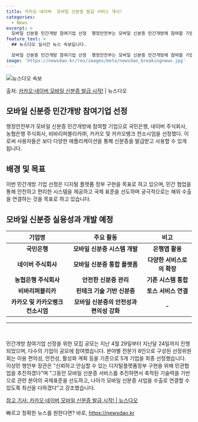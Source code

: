 ```yaml
---
title: 카카오 네이버  모바일 신분증 발급 서비스 개시!
categories:
  - News
excerpt: >
  모바일 신분증 민간개방 참여기업 선정  행정안전부는 모바일 신분증 민간개방에 참여할 기업으로 ㈜국민은행, 네…
feature_text: >
  ## 뉴스다오 실시간 뉴스 속보입니다.

  모바일 신분증 민간개방 참여기업 선정  행정안전부는 모바일 신분증 민간개방에 참여할 기업으로 ㈜국민은행, 네…
image: 'https://newsdao.kr/res/images/meta/newsdao_breakingnews.jpg'
---
```


![뉴스다오 속보](https://newsdao.kr/res/images/meta/newsdao_breakingnews.jpg)

<p>출처: <a href="https://newsdao.kr/4122" rel="dofollow">카카오·네이버 모바일 신분증 발급 시작!</a> | 뉴스다오</p>

<h2 data-ke-size="size26">모바일 신분증 민간개방 참여기업 선정</h2>
<p data-ke-size="size16">행정안전부가 모바일 신분증 민간개방에 참여할 기업으로 국민은행, 네이버 주식회사, 농협은행 주식회사, 비바리퍼블리카㈜, 카카오 및 카카오뱅크 컨소시엄을 선정했다. 이로써 사용자들은 보다 다양한 애플리케이션을 통해 신분증을 발급받고 사용할 수 있게 됩니다.</p>

<h2 data-ke-size="size26">배경 및 목표</h2>
<p data-ke-size="size16">이번 민간개방 기업 선정은 디지털 플랫폼 정부 구현을 목표로 하고 있으며, 민간 협업을 통해 안전하고 편리한 시스템을 제공하고 국제 표준을 선도하며 궁극적으로는 해외 수출을 연결하는 것을 목표로 하고 있습니다.</p>

<h2 data-ke-size="size26">모바일 신분증 실용성과 개발 예정</h2>
<table>
<thead>
<tr>
<th style="text-align: center; height: 17px;"><b>기업명</b></th>
<th style="text-align: center; height: 17px;"><b>주요 활동</b></th>
<th style="text-align: center; height: 17px;"><b>비고</b></th>
</tr>
</thead>
<tbody>
<tr>
<td style="text-align: center; height: 17px;"><b>국민은행</b></td>
<td style="text-align: center; height: 17px;"><b>모바일 신분증 시스템 개발</b></td>
<td style="text-align: center; height: 17px;"><b>은행앱 활용</b></td>
</tr>
<tr>
<td style="text-align: center; height: 17px;"><b>네이버 주식회사</b></td>
<td style="text-align: center; height: 17px;"><b>모바일 신분증 통합 플랫폼</b></td>
<td style="text-align: center; height: 17px;"><b>다양한 서비스로의 확장</b></td>
</tr>
<tr>
<td style="text-align: center; height: 17px;"><b>농협은행 주식회사</b></td>
<td style="text-align: center; height: 17px;"><b>안전한 신분증 관리</b></td>
<td style="text-align: center; height: 17px;"><b>기존 시스템 통합</b></td>
</tr>
<tr>
<td style="text-align: center; height: 17px;"><b>비바리퍼블리카</b></td>
<td style="text-align: center; height: 17px;"><b>핀테크 기술 기반 신분증</b></td>
<td style="text-align: center; height: 17px;"><b>토스 서비스 연결</b></td>
</tr>
<tr>
<td style="text-align: center; height: 17px;"><b>카카오 및 카카오뱅크 컨소시엄</b></td>
<td style="text-align: center; height: 17px;"><b>모바일 신분증의 안전성과 편의성 강화</b></td>
<td style="text-align: center; height: 17px;"><b>-</b></td>
</tr>
</tbody>
</table>

<hr>
<p data-ke-size="size16">&nbsp;</p>

<p data-ke-size="size16">민간개방 참여기업 선정을 위한 모집 공모는 지난 4월 29일부터 지난달 24일까지 진행되었으며, 다수의 기업이 공모에 참여했습니다. 분야별 전문가 8인으로 구성된 선정위원회는 이용 편의성, 안전성, 활성화 계획 등을 기준으로 5개 기업을 최종 선정했습니다. 이상민 행안부 장관은 "신뢰하고 안심할 수 있는 디지털플랫폼정부 구현을 위해 민관협업을 추진하겠다"며 "그동안 모바일 신분증 서비스를 추진하면서 축적된 기술력을 기반으로 관련 분야의 국제표준을 선도하고, 나아가 모바일 신분증 사업을 수출로 연결할 수 있도록 최선을 다하겠다"고 강조했습니다.<p>

<p data-ke-size="size16"><a href="https://newsdao.kr/4122">참고 기사: 카카오·네이버 모바일 신분증 발급 시작! | 뉴스다오</a></p>
 

빠르고 정확한 뉴스를 원한다면? 바로, <a href="https://newsdao.kr" rel="dofollow">https://newsdao.kr</a>


